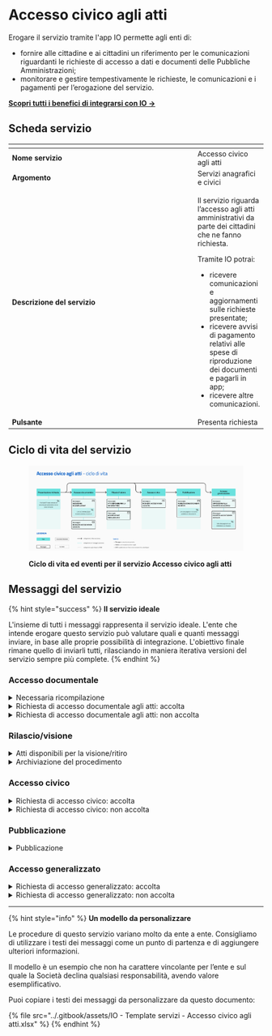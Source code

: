 # Accesso civico agli atti

Erogare il servizio tramite l'app IO permette agli enti di:

* fornire alle cittadine e ai cittadini un riferimento per le comunicazioni riguardanti le richieste di accesso a dati e documenti delle Pubbliche Amministrazioni;
* monitorare e gestire tempestivamente le richieste, le comunicazioni e i pagamenti per l’erogazione del servizio.

[**Scopri tutti i benefici di integrarsi con IO →** ](https://docs.pagopa.it/manuale-servizi/lapp-io/cose-io-e-qual-e-il-suo-obiettivo)

## Scheda servizio <a href="#scheda-servizio" id="scheda-servizio"></a>

<table data-header-hidden><thead><tr><th width="373"></th><th></th></tr></thead><tbody><tr><td><strong>Nome servizio</strong></td><td>Accesso civico agli atti</td></tr><tr><td><strong>Argomento</strong></td><td>Servizi anagrafici e civici</td></tr><tr><td><strong>Descrizione del servizio</strong></td><td><p>Il servizio riguarda l’accesso agli atti amministrativi da parte dei cittadini che ne fanno richiesta.<br></p><p>Tramite IO potrai:</p><ul><li>ricevere comunicazioni e aggiornamenti sulle richieste presentate;</li><li>ricevere avvisi di pagamento relativi alle spese di riproduzione dei documenti e pagarli in app;</li><li>ricevere altre comunicazioni.</li></ul></td></tr><tr><td><strong>Pulsante</strong></td><td>Presenta richiesta</td></tr></tbody></table>

## Ciclo di vita del servizio

<figure><img src="../.gitbook/assets/Servizi anagrafici_Accesso civico agli atti.png" alt=""><figcaption><p><strong>Ciclo di vita ed eventi per il servizio Accesso civico agli atti</strong></p></figcaption></figure>

## Messaggi del servizio

{% hint style="success" %}
**Il servizio ideale**

L'insieme di tutti i messaggi rappresenta il servizio ideale. L'ente che intende erogare questo servizio può valutare quali e quanti messaggi inviare, in base alle proprie possibilità di integrazione. L'obiettivo finale rimane quello di inviarli tutti, rilasciando in maniera iterativa versioni del servizio sempre più complete.
{% endhint %}

### Accesso documentale

<details>

<summary>Necessaria ricompilazione</summary>

**🖋 Titolo del messaggio:** Devi ricompilare la tua richiesta

🗒 **Testo del messaggio**:&#x20;

La tua richiesta di accesso documentale agli atti \<nnnn> del \<gg/mm/aaaa> risulta \<incompleta/irregolare>.

Pertanto, devi compilare di nuovo la tua richiesta, per farlo, \[visita questo sito]\(URL). Hai tempo fino al \<gg/mm/aaaa>.

Per ulteriori informazioni, \[visita questo sito]\(URL).

**🪄 Pulsante**: n/a

***

**Destinatari**: Tutti i cittadini residenti nell’area di azione del servizio che hanno fatto richiesta di accesso agli atti.

**Quando inviarlo**: Quando l’ente riscontra incompletezze e irregolarità che precludono l’avanzamento della richiesta.

**User story**: Come cittadino voglio ricevere aggiornamenti sullo stato di avanzamento della mia richiesta.

</details>

<details>

<summary>Richiesta di accesso documentale agli atti: accolta</summary>

**🖋 Titolo del messaggio:** La tua richiesta è stata accolta

🗒 **Testo del messaggio**:&#x20;

La tua richiesta di accesso documentale agli atti \<nnnn> è stata accolta.

\[Se è stata richiesta una copia dell'atto, Inserire qui indicazioni sulle modalità di pagamento in contanti e/o digitale]

Per ulteriori informazioni, \[visita questo sito]\(URL).

**🪄 Pulsante**: n/a

***

**Destinatari**: Tutti i cittadini residenti nell’area di azione del servizio che hanno fatto richiesta di accesso agli atti.

**Quando inviarlo**: Quando l’ente accoglie la richiesta.

**User story**: Come cittadino voglio ricevere aggiornamenti sullo stato di avanzamento della mia richiesta.

</details>

<details>

<summary>Richiesta di accesso documentale agli atti: non accolta</summary>

**🖋 Titolo del messaggio:** La tua richiesta non è stata accolta

🗒 **Testo del messaggio**:&#x20;

La tua richiesta di accesso documentale agli atti \<nnnn> non è stata accolta.

Per ulteriori informazioni, \[visita questo sito]\(URL).

**🪄 Pulsante**: n/a

***

**Destinatari**: Tutti i cittadini residenti nell’area di azione del servizio che hanno fatto richiesta di accesso agli atti.

**Quando inviarlo**: Quando l’ente rigetta la richiesta.

**User story**: Come cittadino voglio ricevere aggiornamenti sullo stato di avanzamento della mia richiesta.

</details>

### Rilascio/visione

<details>

<summary>Atti disponibili per la visione/ritiro</summary>

**🖋 Titolo del messaggio:** Gli atti sono pronti \<per la visione/per il ritiro>

🗒 **Testo del messaggio**:&#x20;

Dal \<gg/mm/aaaa> puoi \<ritirare/visionare> gli atti da te richiesti.

Hai tempo fino al \<gg/mm/aaaa>.

**Dove**: \<indirizzo>

**Quando**: \[inserire qui i giorni e gli orari di apertura dello sportello]

Per ulteriori informazioni, \[visita questo sito]\(URL).

**🪄 Pulsante**: n/a

***

**Destinatari**: Tutti i cittadini residenti nell’area di azione del servizio che hanno fatto richiesta di accesso agli atti.

**Quando inviarlo**: Quando gli atti sono pronti per il ritiro o la visione.

**User story**: Come cittadino voglio ricevere comunicazione quando è possibile ritirare/visionare gli atti da me richiesti.

</details>

<details>

<summary>Archiviazione del procedimento</summary>

**🖋 Titolo del messaggio:** La tua richiesta è stata archiviata

🗒 **Testo del messaggio**:&#x20;

Gli atti da te richiesti non sono stati \<ritirati/visionati> entro il termine previsto del \<gg/mm/aaaa>.

Se vuoi, puoi presentare una nuova richiesta.

Per ulteriori informazioni, \[visita questo sito]\(URL).

**🪄 Pulsante**: n/a

***

**Destinatari**: Tutti i cittadini residenti nell’area di azione del servizio che hanno fatto richiesta di accesso agli atti.

**Quando inviarlo**: Quando, scaduto il termine dall’accoglimento della richiesta, il cittadino richiedente non ha provveduto a ritirare/visionare gli atti richiesti.

**User story**: Come cittadino voglio ricevere comunicazione sull’avanzamento della mia richiesta.

</details>

### Accesso civico

<details>

<summary>Richiesta di accesso civico: accolta</summary>

**🖋 Titolo del messaggio:** La tua richiesta è stata accolta

🗒 **Testo del messaggio**:&#x20;

La tua richiesta di accesso a \<oggetto della richiesta> \<nnnn> è stata accolta.

Riceverai un messaggio in app quando saranno pubblicati \[su questo sito]\(URL).

Per ulteriori informazioni, \[visita questo sito]\(URL).

**🪄 Pulsante**: n/a

***

**Destinatari**: Tutti i cittadini residenti nell’area di azione del servizio che hanno fatto richiesta di accesso civico.

**Quando inviarlo**: Quando l’ente accoglie la richiesta.

**User story**: Come cittadino voglio ricevere aggiornamenti sullo stato di avanzamento della mia richiesta.

</details>

<details>

<summary>Richiesta di accesso civico: non accolta</summary>

**🖋 Titolo del messaggio:** La tua richiesta non è stata accolta

🗒 **Testo del messaggio**:&#x20;

La tua richiesta di accesso a \<oggetto della richiesta> \<nnnn> non è stata accolta.

Per ulteriori informazioni, \[visita questo sito]\(URL).

**🪄 Pulsante**: n/a

***

**Destinatari**: Tutti i cittadini residenti nell’area di azione del servizio che hanno fatto richiesta di accesso civico semplice.

**Quando inviarlo**: Quando l’ente rigetta la richiesta.

**User story**: Come cittadino voglio ricevere aggiornamenti sullo stato di avanzamento della mia richiesta.

</details>

### Pubblicazione

<details>

<summary>Pubblicazione</summary>

**🖋 Titolo del messaggio:** Puoi visionare \<i documenti da te richiesti/le informazioni da te richieste/i dati da te richiesti>

🗒 **Testo del messaggio**:&#x20;

Il \<gg/mm/aaaa> \<i documenti da te richiesti/le informazioni da te richieste/i dati da te richiesti> sono \<stati pubblicati/state pubblicate>.

Per visionarli, \[visita questo sito]\(URL).

**🪄 Pulsante**: n/a

***

**Destinatari**: Tutti i cittadini residenti nell’area di azione del servizio che hanno fatto richiesta di accesso civico.

**Quando inviarlo**: Quando l’ente pubblica i documenti richiesti.

**User story**: Come cittadino voglio ricevere comunicazione quando è possibile visionare gli atti richiesti.

</details>

### Accesso generalizzato

<details>

<summary>Richiesta di accesso generalizzato: accolta</summary>

**🖋 Titolo del messaggio:** La tua richiesta è stata accolta

🗒 **Testo del messaggio**:&#x20;

La tua richiesta di accesso a \<oggetto della richiesta> \<nnnn> è stata accolta.

Per ulteriori informazioni, \[visita questo sito]\(URL).

**🪄 Pulsante**: n/a

***

**Destinatari**: Tutti i cittadini residenti nell’area di azione del servizio che hanno fatto richiesta di accesso generalizzato.

**Quando inviarlo**: Quando l’ente accoglie la richiesta.

**User story**: Come cittadino voglio ricevere aggiornamenti sullo stato di avanzamento della mia richiesta.

</details>

<details>

<summary>Richiesta di accesso generalizzato: non accolta</summary>

**🖋 Titolo del messaggio:** La tua richiesta non è stata accolta

🗒 **Testo del messaggio**:&#x20;

La tua richiesta di accesso a \<oggetto della richiesta> \<nnnn> non è stata accolta.

Per ulteriori informazioni, \[visita il sito]\(URL).

**🪄 Pulsante**: n/a

***

**Destinatari**: Tutti i cittadini residenti nell’area di azione del servizio che hanno fatto richiesta di accesso generalizzato.

**Quando inviarlo**: Quando l’ente rigetta la richiesta.

**User story**: Come cittadino voglio ricevere aggiornamenti sullo stato di avanzamento della mia richiesta.

</details>

***

{% hint style="info" %}
**Un modello da personalizzare**

Le procedure di questo servizio variano molto da ente a ente. Consigliamo di utilizzare i testi dei messaggi come un punto di partenza e di aggiungere ulteriori informazioni.&#x20;

Il modello è un esempio che non ha carattere vincolante per l’ente e sul quale la Società declina qualsiasi responsabilità, avendo valore esemplificativo.

Puoi copiare i testi dei messaggi da personalizzare da questo documento:

{% file src="../.gitbook/assets/IO - Template servizi - Accesso civico agli atti.xlsx" %}
{% endhint %}
